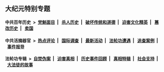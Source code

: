 ## 大纪元特别专题

#### 中共百年历史 &nbsp;>&nbsp; [党魁面目](indexes/nf1176107/README.md?08230430) &nbsp;| &nbsp; [杀人历史](indexes/nf1176106/README.md?08230430) &nbsp;| &nbsp; [破坏传统和道德](indexes/nf1176106/README.md?08230430) &nbsp;| &nbsp; [迫害文化精英](indexes/nf1176111/README.md?08230430) &nbsp;| &nbsp; [篡改历史](indexes/nf1176115/README.md?08230430) &nbsp;| &nbsp; [卖国](indexes/nf1176117/README.md?08230430) 

#### 中共活摘器官 &nbsp;>&nbsp; [热点评论](indexes/nf5879/README.md?08230430) &nbsp;| &nbsp; [国际调查](indexes/nf5947/README.md?08230430) &nbsp;| &nbsp; [最新活动](indexes/nf5883/README.md?08230430) &nbsp;| &nbsp; [法轮功遭遇](indexes/nf5881/README.md?08230430) &nbsp;| &nbsp; [追查案例](indexes/nf5880/README.md?08230430) &nbsp;| &nbsp; [事件报导](indexes/nf5877/README.md?08230430) 

#### 法轮功专辑 &nbsp;>&nbsp; [自焚伪案](indexes/nf5562/README.md?08230430) &nbsp;| &nbsp; [迫害真相](indexes/nf4379/README.md?08230430) &nbsp;| &nbsp; [历史事件回顾](indexes/nf5793/README.md?08230430) &nbsp;| &nbsp; [真相特辑](indexes/nf4389/README.md?08230430) &nbsp;| &nbsp; [社会支持](indexes/nf4386/README.md?08230430) &nbsp;| &nbsp; [大法徒的故事](indexes/nf1147481/README.md?08230430) 


